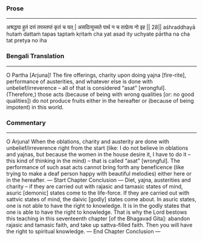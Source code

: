 ### Prose 
 --- 
अश्रद्धया हुतं दत्तं तपस्तप्तं कृतं च यत् |
असदित्युच्यते पार्थ न च तत्प्रेत्य नो इह || 28||
aśhraddhayā hutaṁ dattaṁ tapas taptaṁ kṛitaṁ cha yat
asad ity uchyate pārtha na cha tat pretya no iha

### Bengali Translation 
 --- 
O Partha [Arjuna]! The fire offerings, charity upon doing yajna [fire-rite], performance of austerities, and whatever else is done with unbelief/irreverence – all of that is considered “asat” [wrongful]. (Therefore,) those acts (because of being with wrong qualities [or: no good qualities]) do not produce fruits either in the hereafter or (because of being impotent) in this world.

### Commentary 
 --- 
O Arjuna! When the oblations, charity and austerity are done with unbelief/irreverence right from the start (like: I do not believe in oblations and yajnas, but because the women in the house desire it, I have to do it – this kind of thinking in the mind) – that is called “asat” [wrongful]. The performance of such asat acts cannot bring forth any beneficence (like trying to make a deaf person happy with beautiful melodies) either here or in the hereafter. — Start Chapter Conclusion — Diet, yajna, austerities and charity – if they are carried out with rajasic and tamasic states of mind, asuric [demonic] states come to the life-force. If they are carried out with sattvic states of mind, the daivic [godly] states come about. In asuric states, one is not able to have the right to knowledge. It is in the godly states that one is able to have the right to knowledge. That is why the Lord bestows this teaching in this seventeenth chapter [of the Bhagavad Gita]: abandon rajasic and tamasic faith, and take up sattva-filled faith. Then you will have the right to spiritual knowledge. — End Chapter Conclusion — 